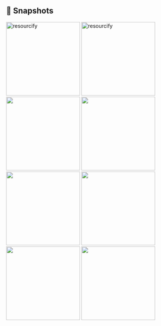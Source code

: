 ## 📌 Snapshots

<img
  width="200px"
  src="https://user-images.githubusercontent.com/89316018/217282438-eed090fc-eeb3-49bb-aa97-eb512eea8185.png"
  alt="resourcify"
/>
<img
  width="200px"
  src="https://user-images.githubusercontent.com/89316018/217282441-2056051d-0f22-4e14-8d8e-fabbaa1a29c4.png"
  alt="resourcify"
/>
<img
  width="200px"
  src="https://user-images.githubusercontent.com/89316018/217282447-a994a06b-1373-49ba-a094-49f7ca3e1bc7.png"
/>
<img
  width="200px"
  src="https://user-images.githubusercontent.com/89316018/217282452-fe49ba77-2bbc-459a-843d-8e4a6a013413.png"
/>
<img
  width="200px"
  src="https://user-images.githubusercontent.com/89316018/217282456-15c044f4-9c09-4006-86e8-3e9ac3db029b.png"
/>
<img
  width="200px"
  src="https://user-images.githubusercontent.com/89316018/217282462-4ccff8b8-fc59-4d08-b4ea-51ece2e1d44e.png"
/>
<img
  width="200px"
  src="https://user-images.githubusercontent.com/89316018/217282589-0047792f-2338-4448-a86c-53d0c15e151e.png"
/>
<img
  width="200px"
  src="https://user-images.githubusercontent.com/89316018/217282429-779a50e4-8277-41ed-bbed-f1ccbc7a7849.png"
/>
